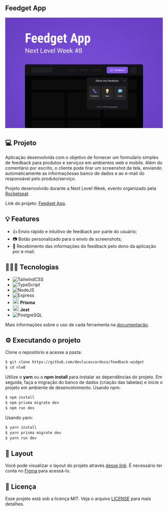 ## Feedget App

![Capa](./docs/images/feedget-capa.png)

## 💻 Projeto

Aplicação desenvolvida com o objetivo de fornecer um formulário simples de feedback para produtos e serviços em ambientes web e mobile. Além do comentário por escrito, o cliente pode tirar um screenshot da tela, enviando automaticamente as informaçõesao banco de dados e ao e-mail do responsável pelo produto/serviço.

Projeto desenvolvido durante a Next Level Week, evento organizado pela [Rocketseat](https://github.com/rocketseat-education/).

Link do projeto: [Feedget App](https://feedget-app-weld.vercel.app/).

## 💡 Features

- 👍 Envio rápido e intuitivo de feedback por parte do usuário;
- 📷 Botão personalizado para o envio de screenshots;
- 📩 Recebimento das informações do feedback pelo dono da aplicação por e-mail.

## 👨🏽‍💻 Tecnologias

- ![TailwindCSS](https://img.shields.io/badge/Tailwind_CSS-38B2AC?style=for-the-badge&logo=tailwind-css&logoColor=white)
- ![TypeScript](https://img.shields.io/badge/TypeScript-007ACC?style=for-the-badge&logo=typescript&logoColor=white)
- ![NodeJS](https://img.shields.io/badge/Node.js-43853D?style=for-the-badge&logo=node.js&logoColor=white)
- ![Express](https://img.shields.io/badge/Express.js-404D59?style=for-the-badge)
- <img src="https://icons-for-free.com/download-icon-vscode+icons+type+light+prisma-1324451365475006031_256.png" width=20 height=20/> <strong>Prisma</strong>
- <img src="https://cdn.iconscout.com/icon/free/png-256/jest-3521517-2945020.png" width=20 height=20/> <strong>Jest</strong>
- ![PostgreSQL](https://img.shields.io/badge/PostgreSQL-316192?style=for-the-badge&logo=postgresql&logoColor=white)

Mais informações sobre o uso de cada ferramenta na [documentação](./docs/feedget-documentation.md).

## ⚙ Executando o projeto

Clone o repositório e acesse a pasta:

```cl
$ git clone https://github.com/devlucascardoso/feedback-widget
$ cd nlw8
```

Utilize o **yarn** ou o **npm install** para instalar as dependências do projeto.
Em seguida, faça a migração do banco de dados (criação das tabelas) e inicie o projeto em ambiente de desenvolvimento.
Usando npm:

```cl
$ npm install
$ npm prisma migrate dev
$ npm run dev
```

Usando yarn:

```cl
$ yarn install
$ yarn prisma migrate dev
$ yarn run dev
```

## 🔖 Layout

Você pode visualizar o layout do projeto através [desse link](https://www.figma.com/file/AIsF3iohbA66ROHjmNArvv/Feedget-App?node-id=142%3A1270). É necessário ter conta no [Figma](http://figma.com/) para acessá-lo.

## 📄 Licença

Esse projeto está sob a licença MIT. Veja o arquivo [LICENSE](LICENSE.md) para mais detalhes.

<br />
